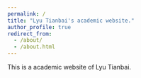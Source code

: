```yaml
---
permalink: /
title: "Lyu Tianbai's academic website."
author_profile: true
redirect_from: 
  - /about/
  - /about.html
---
```


This is a academic website of Lyu Tianbai.
